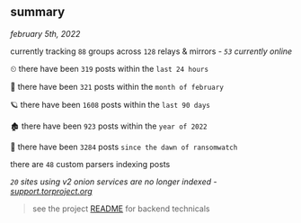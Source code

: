 
## summary
_february 5th, 2022_

currently tracking `88` groups across `128` relays & mirrors - _`53` currently online_

⏲ there have been `319` posts within the `last 24 hours`

🦈 there have been `321` posts within the `month of february`

🪐 there have been `1608` posts within the `last 90 days`

🏚 there have been `923` posts within the `year of 2022`

🦕 there have been `3284` posts `since the dawn of ransomwatch`

there are `48` custom parsers indexing posts

_`20` sites using v2 onion services are no longer indexed - [support.torproject.org](https://support.torproject.org/onionservices/v2-deprecation/)_

> see the project [README](https://github.com/thetanz/ransomwatch#ransomwatch--) for backend technicals
